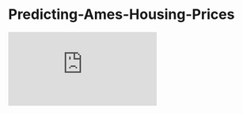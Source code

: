 # Predicting-Ames-Housing-Prices
![Image](https://github.com/gmsardane/Predicting-Ames-Housing-Prices/blob/master/Cont_features_reg.pdf)
